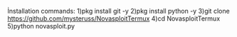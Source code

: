 İnstallation commands:
1)pkg install git -y 
2)pkg install python -y 
3)git clone https://github.com/mysteruss/NovasploitTermux 
4)cd NovasploitTermux 
5)python novasploit.py
